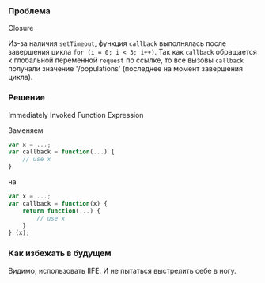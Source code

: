 ### Проблема

Closure

Из-за наличия `setTimeout`, функция `callback` выполнялась после завершения цикла `for (i = 0; i < 3; i++)`. 
Так как `callback` обращается к глобальной переменной `request` по ссылке, то все вызовы `callback` получали 
значение '/populations' (последнее на момент завершения цикла).

### Решение

Immediately Invoked Function Expression

Заменяем
```javascript
var x = ...;
var callback = function(...) {
    // use x	
}
```
на
```javascript
var x = ...;
var callback = function(x) {
	return function(...) {
		// use x	
	}
} (x);
```

### Как избежать в будущем

Видимо, использовать IIFE. И не пытаться выстрелить себе в ногу.

